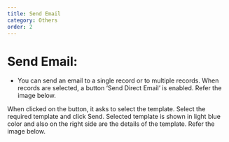 ```yaml
---
title: Send Email
category: Others
order: 2
---
```


# Send Email:
* You can send an email to a single record or to multiple records. When records are selected, a button ‘Send Direct Email’ is enabled.
 Refer the image below.
 

When clicked on the button, it asks to select the template. Select the required template and click Send. Selected template is shown in light blue color 
and also on the right side are the details of the template. Refer the image below.
